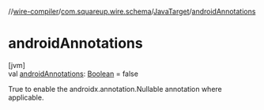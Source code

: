 //[wire-compiler](../../../index.md)/[com.squareup.wire.schema](../index.md)/[JavaTarget](index.md)/[androidAnnotations](android-annotations.md)

# androidAnnotations

[jvm]\
val [androidAnnotations](android-annotations.md): [Boolean](https://kotlinlang.org/api/latest/jvm/stdlib/kotlin/-boolean/index.html) = false

True to enable the androidx.annotation.Nullable annotation where applicable.
